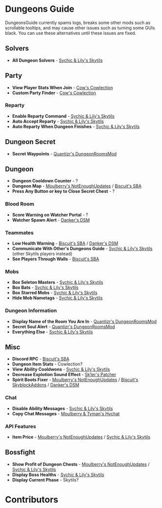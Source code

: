 # Dungeons Guide

DungeonsGuide currently spams logs, breaks some other mods such as scrollable tooltips, and may cause other issues such as turning some GUIs black. You can use these alternatives until these issues are fixed.

## Solvers

- **All Dungeon Solvers** - [Sychic & Lily's Skytils](https://github.com/Skytils/SkytilsMod/releases/latest)

## Party

- **View Player Stats When Join** - [Cow's Cowlection](https://github.com/cow-mc/Cowlection/releases/latest)
- **Custom Party Finder** - [Cow's Cowlection](https://github.com/cow-mc/Cowlection/releases/latest)

### Reparty 

- **Enable Reparty Command** - [Sychic & Lily's Skytils](https://github.com/Skytils/SkytilsMod/releases/latest)
- **Auto Accept Reparty** - [Sychic & Lily's Skytils](https://github.com/Skytils/SkytilsMod/releases/latest)
- **Auto Reparty When Dungeon Finishes**  - [Sychic & Lily's Skytils](https://github.com/Skytils/SkytilsMod/releases/latest)

## Dungeon Secret

- **Secret Waypoints** - [Quantizr's DungeonRoomsMod](https://github.com/Quantizr/DungeonRoomsMod/releases/latest)

## Dungeon

- **Dungeon Cooldown Counter** - ?
- **Dungeon Map** - [Moulberry's NotEnoughUpdates](https://discord.gg/moulberry) / [Biscuit's SBA](https://github.com/BiscuitDevelopment/SkyblockAddons/releases/latest)
- **Press Any Button or key to Close Secret Chest** - ?

### Blood Room

- **Score Warning on Watcher Portal** - ?
- **Watcher Spawn Alert** - [Danker's DSM](https://discord.gg/dsm)

### Teammates

- **Low Health Warning** - [Biscuit's SBA](https://github.com/BiscuitDevelopment/SkyblockAddons/releases/latest) / [Danker's DSM](https://discord.gg/dsm)
- **Communicate With Other's Dungeons Guide** - [Sychic & Lily's Skytils](https://github.com/Skytils/SkytilsMod/releases/latest) (other Skytils players instead)
- **See Players Through Walls** - [Biscuit's SBA](https://github.com/BiscuitDevelopment/SkyblockAddons/releases/latest)

### Mobs

- **Box Seleton Masters** - [Sychic & Lily's Skytils](https://github.com/Skytils/SkytilsMod/releases/latest)
- **Box Bats** - [Sychic & Lily's Skytils](https://github.com/Skytils/SkytilsMod/releases/latest)
- **Box Starred Mobs** - [Sychic & Lily's Skytils](https://github.com/Skytils/SkytilsMod/releases/latest)
- **Hide Mob Nametags** - [Sychic & Lily's Skytils](https://github.com/Skytils/SkytilsMod/releases/latest)

### Dungeon Information

- **Display Name of the Room You Are In** - [Quantizr's DungeonRoomsMod](https://github.com/Quantizr/DungeonRoomsMod/releases/latest)
- **Secret Soul Alert** - [Quantizr's DungeonRoomsMod](https://github.com/Quantizr/DungeonRoomsMod/releases/latest)
- **Everything Else** - [Sychic & Lily's Skytils](https://github.com/Skytils/SkytilsMod/releases/latest)

## Misc

- **Discord RPC** - [Biscuit's SBA](https://github.com/BiscuitDevelopment/SkyblockAddons/releases/latest)
- **Dungeon Item Stats** - Cowlection?
- **View Ability Cooldwons** - [Sychic & Lily's Skytils](https://github.com/Skytils/SkytilsMod/releases/latest)
- **Decrease Explotion Sound Effect** - [Sk1er's Patcher](https://sk1er.club/mods/patcher)
- **Spirit Boots Fixer** - [Moulberry's NotEnoughUpdates](https://discord.gg/moulberry) / [Biscuit's SkyblockAddons](https://github.com/BiscuitDevelopment/SkyblockAddons/releases/latest) / [Danker's DSM](https://discord.gg/dsm)

### Chat

- **Disable Ability Messages** - [Sychic & Lily's Skytils](https://github.com/Skytils/SkytilsMod/releases/latest)
- **Copy Chat Messages** - [Moulberry & Tyman's Hychat](https://github.com/TymanWasTaken/Hychat)

### API Features

- **Item Price** - [Moulberry's NotEnoughUpdates](https://discord.gg/moulberry) / [Sychic & Lily's Skytils](https://github.com/Skytils/SkytilsMod/releases/latest)

## Bossfight

- **Show Profit of Dungeon Chests** - [Moulberry's NotEnoughUpdates](https://discord.gg/moulberry) / [Sychic & Lily's Skytils](https://github.com/Skytils/SkytilsMod/releases/latest)
- **Display Boss Healths** - [Sychic & Lily's Skytils](https://github.com/Skytils/SkytilsMod/releases/latest)
- **Display Current Phase** - Skytils?

# Contributors
